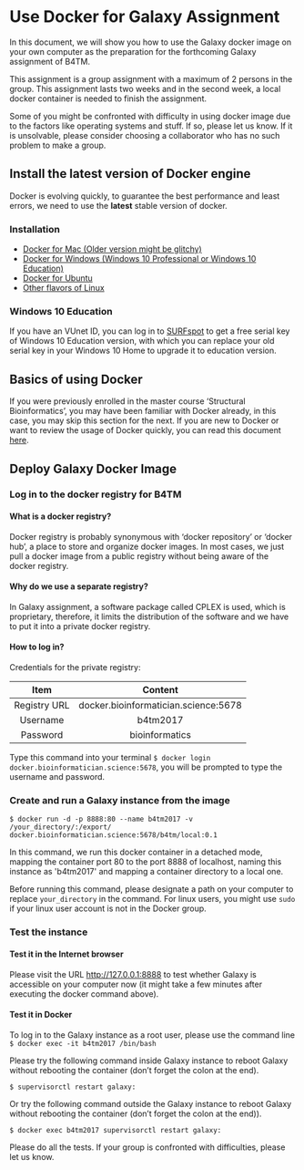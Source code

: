 # Use Docker for Galaxy Assignment

In this document, we will show you how to use the Galaxy docker image on your own computer as the preparation for
the forthcoming Galaxy assignment of B4TM.

This assignment is a group assignment with a maximum of 2 persons in the group. This assignment lasts two weeks
and in the second week, a local docker container is needed to finish the assignment. 

Some of you might be confronted with difficulty in using docker image due to the factors like operating systems
and stuff. If so, please let us know. If it is unsolvable, please consider choosing a collaborator who has no such problem to make a group.

## Install the latest version of Docker engine

Docker is evolving quickly, to guarantee the best performance and least errors, we need to use the **latest**
stable version of docker. 

### Installation

* [Docker for Mac (Older version might be glitchy)](https://docs.docker.com/docker-for-mac/install/#download-docker-for-mac)
* [Docker for Windows (Windows 10 Professional or Windows 10 Education)](https://docs.docker.com/docker-for-windows/install/)
* [Docker for Ubuntu](https://docs.docker.com/engine/installation/linux/ubuntu/)
* [Other flavors of Linux](https://docs.docker.com/engine/installation/)

### Windows 10 Education

 If you have an VUnet ID, you can log in to [SURFspot](https://www.surfspot.nl/) to get a free serial key of Windows
 10 Education version, with which you can replace your old serial key in your Windows 10 Home to upgrade it to education version.
 
## Basics of using Docker

 If you were previously enrolled in the master course ‘Structural Bioinformatics’, you may have been familiar with
 Docker already, in this case, you may skip this section for the next. If you are new to Docker or want to
 review the usage of Docker quickly, you can read this document [here](https://docs.google.com/document/d/1QoL_93B-0VRcJdrxjweUV8JQI0Waehz1rMdiCFeWPeo/edit?usp=sharing).
 
## Deploy Galaxy Docker Image
 
### Log in to the docker registry for B4TM
 
#### What is a docker registry?
Docker registry is probably synonymous with ‘docker repository’ or ‘docker hub’, a place to store and organize
docker images. In most cases, we just pull a docker image from a public registry without being aware of the
docker registry.

#### Why do we use a separate registry?
In Galaxy assignment, a software package called CPLEX is used, which is proprietary, therefore,
it limits the distribution of the software and we have to put it into a private docker registry.

#### How to log in?

Credentials for the private registry:

Item         | Content
:----------: | :----------------------------------:
Registry URL | docker.bioinformatician.science:5678
Username     | b4tm2017
Password     | bioinformatics

Type this command into your terminal `$ docker login docker.bioinformatician.science:5678`, you will be prompted
to type the username and password.

### Create and run a Galaxy instance from the image

`$ docker run -d -p 8888:80 --name b4tm2017 -v /your_directory/:/export/ docker.bioinformatician.science:5678/b4tm/local:0.1`

In this command, we run this docker container in a detached mode, mapping the container port 80 to the port 8888 of localhost, naming this instance as 'b4tm2017' and mapping a container directory to a local one.

Before running this command, please designate a path on your computer to replace `your_directory` in the command.
For linux users, you might use `sudo` if your linux user account is not in the Docker group. 

### Test the instance

#### Test it in the Internet browser

Please visit the URL http://127.0.0.1:8888 to test whether Galaxy is accessible on your computer now
(it might take a few minutes after executing the docker command above). 

#### Test it in Docker

To log in to the Galaxy instance as a root user, please use the command line `$ docker exec -it b4tm2017 /bin/bash`

Please try the following command inside Galaxy instance to reboot Galaxy without rebooting the container (don’t forget the colon at the end).

```
$ supervisorctl restart galaxy:
```

Or try the following command outside the Galaxy instance to reboot Galaxy without rebooting the container (don’t forget the colon at the end)).

```
$ docker exec b4tm2017 supervisorctl restart galaxy:
```

Please do all the tests. If your group is confronted with difficulties, please let us know.

